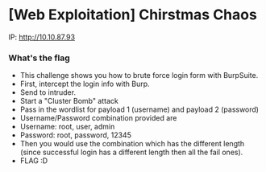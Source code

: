 # [Web Exploitation] Chirstmas Chaos

IP: http://10.10.87.93

### What's the flag
- This challenge shows you how to brute force login form with BurpSuite.
- First, intercept the login info with Burp.
- Send to intruder.
- Start a "Cluster Bomb" attack
- Pass in the wordlist for payload 1 (username) and payload 2 (password)
- Username/Password combination provided are
- Username: root, user, admin
- Password: root, password, 12345
- Then you would use the combination which has the different length (since successful login has a different length then all the fail ones).
- FLAG :D

